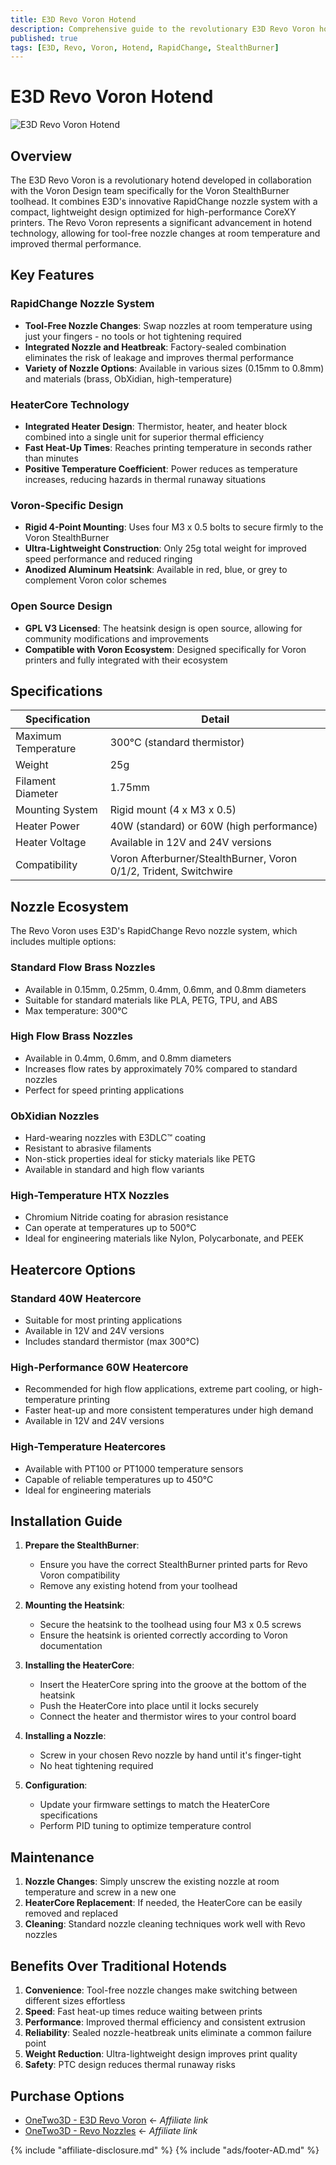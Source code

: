```yaml
---
title: E3D Revo Voron Hotend
description: Comprehensive guide to the revolutionary E3D Revo Voron hotend including features, specifications, nozzle system, and compatibility with Voron printers
published: true
tags: [E3D, Revo, Voron, Hotend, RapidChange, StealthBurner]
---
```


# E3D Revo Voron Hotend

![E3D Revo Voron Hotend](../../assets/e3d-revo-voron-image.jpg)

## Overview
The E3D Revo Voron is a revolutionary hotend developed in collaboration with the Voron Design team specifically for the Voron StealthBurner toolhead. It combines E3D's innovative RapidChange nozzle system with a compact, lightweight design optimized for high-performance CoreXY printers. The Revo Voron represents a significant advancement in hotend technology, allowing for tool-free nozzle changes at room temperature and improved thermal performance.

## Key Features

### RapidChange Nozzle System
- **Tool-Free Nozzle Changes**: Swap nozzles at room temperature using just your fingers - no tools or hot tightening required
- **Integrated Nozzle and Heatbreak**: Factory-sealed combination eliminates the risk of leakage and improves thermal performance
- **Variety of Nozzle Options**: Available in various sizes (0.15mm to 0.8mm) and materials (brass, ObXidian, high-temperature)

### HeaterCore Technology
- **Integrated Heater Design**: Thermistor, heater, and heater block combined into a single unit for superior thermal efficiency
- **Fast Heat-Up Times**: Reaches printing temperature in seconds rather than minutes
- **Positive Temperature Coefficient**: Power reduces as temperature increases, reducing hazards in thermal runaway situations

### Voron-Specific Design
- **Rigid 4-Point Mounting**: Uses four M3 x 0.5 bolts to secure firmly to the Voron StealthBurner
- **Ultra-Lightweight Construction**: Only 25g total weight for improved speed performance and reduced ringing
- **Anodized Aluminum Heatsink**: Available in red, blue, or grey to complement Voron color schemes

### Open Source Design
- **GPL V3 Licensed**: The heatsink design is open source, allowing for community modifications and improvements
- **Compatible with Voron Ecosystem**: Designed specifically for Voron printers and fully integrated with their ecosystem

## Specifications

| Specification | Detail |
|---------------|--------|
| Maximum Temperature | 300°C (standard thermistor) |
| Weight | 25g |
| Filament Diameter | 1.75mm |
| Mounting System | Rigid mount (4 x M3 x 0.5) |
| Heater Power | 40W (standard) or 60W (high performance) |
| Heater Voltage | Available in 12V and 24V versions |
| Compatibility | Voron Afterburner/StealthBurner, Voron 0/1/2, Trident, Switchwire |

## Nozzle Ecosystem

The Revo Voron uses E3D's RapidChange Revo nozzle system, which includes multiple options:

### Standard Flow Brass Nozzles
- Available in 0.15mm, 0.25mm, 0.4mm, 0.6mm, and 0.8mm diameters
- Suitable for standard materials like PLA, PETG, TPU, and ABS
- Max temperature: 300°C

### High Flow Brass Nozzles
- Available in 0.4mm, 0.6mm, and 0.8mm diameters
- Increases flow rates by approximately 70% compared to standard nozzles
- Perfect for speed printing applications

### ObXidian Nozzles
- Hard-wearing nozzles with E3DLC™ coating
- Resistant to abrasive filaments
- Non-stick properties ideal for sticky materials like PETG
- Available in standard and high flow variants

### High-Temperature HTX Nozzles
- Chromium Nitride coating for abrasion resistance
- Can operate at temperatures up to 500°C
- Ideal for engineering materials like Nylon, Polycarbonate, and PEEK

## Heatercore Options

### Standard 40W Heatercore
- Suitable for most printing applications
- Available in 12V and 24V versions
- Includes standard thermistor (max 300°C)

### High-Performance 60W Heatercore
- Recommended for high flow applications, extreme part cooling, or high-temperature printing
- Faster heat-up and more consistent temperatures under high demand
- Available in 12V and 24V versions

### High-Temperature Heatercores
- Available with PT100 or PT1000 temperature sensors
- Capable of reliable temperatures up to 450°C
- Ideal for engineering materials

## Installation Guide

1. **Prepare the StealthBurner**:
   - Ensure you have the correct StealthBurner printed parts for Revo Voron compatibility
   - Remove any existing hotend from your toolhead

2. **Mounting the Heatsink**:
   - Secure the heatsink to the toolhead using four M3 x 0.5 screws
   - Ensure the heatsink is oriented correctly according to Voron documentation

3. **Installing the HeaterCore**:
   - Insert the HeaterCore spring into the groove at the bottom of the heatsink
   - Push the HeaterCore into place until it locks securely
   - Connect the heater and thermistor wires to your control board

4. **Installing a Nozzle**:
   - Screw in your chosen Revo nozzle by hand until it's finger-tight
   - No heat tightening required

5. **Configuration**:
   - Update your firmware settings to match the HeaterCore specifications
   - Perform PID tuning to optimize temperature control

## Maintenance

1. **Nozzle Changes**: Simply unscrew the existing nozzle at room temperature and screw in a new one
2. **HeaterCore Replacement**: If needed, the HeaterCore can be easily removed and replaced
3. **Cleaning**: Standard nozzle cleaning techniques work well with Revo nozzles

## Benefits Over Traditional Hotends

1. **Convenience**: Tool-free nozzle changes make switching between different sizes effortless
2. **Speed**: Fast heat-up times reduce waiting between prints
3. **Performance**: Improved thermal efficiency and consistent extrusion
4. **Reliability**: Sealed nozzle-heatbreak units eliminate a common failure point
5. **Weight Reduction**: Ultra-lightweight design improves print quality
6. **Safety**: PTC design reduces thermal runaway risks

## Purchase Options

- [OneTwo3D - E3D Revo Voron](https://www.onetwo3d.co.uk/product/e3d-revo-voron/?wpam_id=9) ← *Affiliate link*
- [OneTwo3D - Revo Nozzles](https://www.onetwo3d.co.uk/product/e3d-revo-nozzles/?wpam_id=9) ← *Affiliate link*

{% include "affiliate-disclosure.md" %}
{% include "ads/footer-AD.md" %} 
